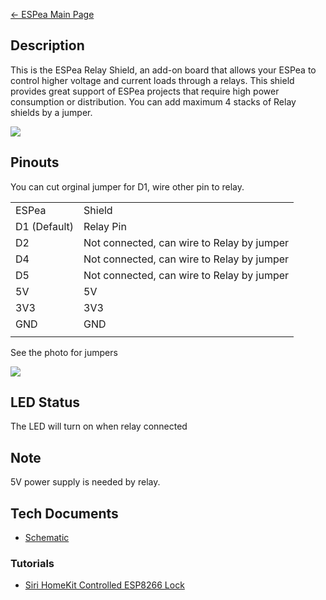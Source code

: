 [← ESPea Main Page](/ESPea_And_Shields "wikilink")

## Description

This is the ESPea Relay Shield, an add-on board that allows your ESPea
to control higher voltage and current loads through a relays. This
shield provides great support of ESPea projects that require high power
consumption or distribution. You can add maximum 4 stacks of Relay
shields by a
jumper.

<img src="https://blog.aprbrother.com/wp-content/uploads/2016/11/relay-1-600x600.jpg">

## Pinouts

You can cut orginal jumper for D1, wire other pin to relay.

|              |                                            |
| ------------ | ------------------------------------------ |
| ESPea        | Shield                                     |
| D1 (Default) | Relay Pin                                  |
| D2           | Not connected, can wire to Relay by jumper |
| D4           | Not connected, can wire to Relay by jumper |
| D5           | Not connected, can wire to Relay by jumper |
| 5V           | 5V                                         |
| 3V3          | 3V3                                        |
| GND          | GND                                        |
|  |

See the photo for
jumpers

<img src="http://7fvk57.com1.z0.glb.clouddn.com/relay-jumper.jpg-640.jpg">

## LED Status

The LED will turn on when relay connected

## Note

5V power supply is needed by
    relay.

## Tech Documents

  - [Schematic](https://github.com/AprilBrother/ESPea-Relay-Shield/blob/master/hardware/ESPea-Relay-Schematic.pdf)

### Tutorials

  - [Siri HomeKit Controlled ESP8266
    Lock](http://www.instructables.com/id/Siri-HomeKit-Controlled-ESP8266-Lock/)